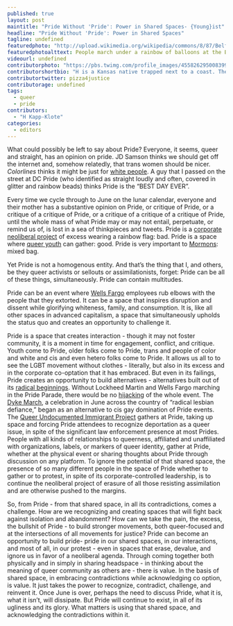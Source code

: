 ```yaml
---
published: true
layout: post
maintitle: "Pride Without 'Pride': Power in Shared Spaces- {Young}ist"
headline: "Pride Without 'Pride': Power in Shared Spaces"
tagline: undefined
featuredphoto: "http://upload.wikimedia.org/wikipedia/commons/8/87/Belfast_Pride_Parade,_July_2013_(23).JPG"
featuredphotoalttext: People march under a rainbow of balloons at the Belfast Pride parade.
videourl: undefined
contributorphoto: "https://pbs.twimg.com/profile_images/455826295008399360/6SmtAkBY.jpeg"
contributorshortbio: "H is a Kansas native trapped next to a coast. They think about power, organizing, and pizza in Washington DC."
contributortwitter: pizza4justice
contributorage: undefined
tags: 
  - queer
  - pride
contributors: 
  - "H Kapp-Klote"
categories: 
  - editors
---
```


What could possibly be left to say about Pride?  Everyone, it seems, queer and straight, has an opinion on pride. JD Samson thinks we should get off the internet and, somehow relatedly, that trans women should be nicer. _Colorlines_ thinks it might be just for [white people](http://colorlines.com/archives/2014/06/is_gay_pride_just_for_white_people.html). A guy that I passed on the street at DC Pride (who identified as straight loudly and often, covered in glitter and rainbow beads) thinks Pride is the “BEST DAY EVER”. 

Every time we cycle through to June on the lunar calendar, everyone and their mother has a substantive opinion on Pride, or critique of Pride, or a critique of a critique of Pride, or a critique of a critique of a critique of Pride, until the whole mass of what Pride may or may not entail, perpetuate, or remind us of, is lost in a sea of thinkpieces and tweets. Pride is a [corporate neoliberal project](http://socialistworker.org/2014/06/11/no-pride-in-pinkwashing) of excess wearing a rainbow flag: bad. Pride is a space where [queer youth](http://www.thedccenter.org/pride_youth.html) can gather: good. Pride is very important to [Mormons](http://news360.com/article/242787318): mixed bag.  

Yet Pride is not a homogenous entity. And that’s the thing that I, and others, be they queer activists or sellouts or assimilationists, forget: Pride can be all of these things, simultaneously.  Pride can contain multitudes. 

Pride can be an event where [Wells Fargo](https://www.wellsfargo.com/press/2013/20130603_WFJoinswithLGBTOrganizationsforPride) employees rub elbows with the people that they extorted. It can be a space that inspires disruption and dissent while glorifying whiteness, family, and consumption. It is, like all other spaces in advanced capitalism, a space that simultaneously upholds the status quo and creates an opportunity to challenge it.  

Pride is a space that creates interaction - though it may not foster community, it is a moment in time for engagement, conflict, and critique. Youth come to Pride, older folks come to Pride, trans and people of color and white and cis and even hetero folks come to Pride. It allows us all to to see the LGBT movement without clothes - literally, but also in its excess and in the corporate co-optation that it has embraced. But even in its failings, Pride creates an opportunity to build alternatives - alternatives built out of its [radical beginnings](http://one.usc.edu/reclaimpride/). Without Lockheed Martin and Wells Fargo marching in the Pride Parade, there would be no [hijacking](http://www.washingtoncitypaper.com/articles/45904/capital-pride-protests-at-do-wells-fargo-and-citibank-have/) of the whole event. The [Dyke March](http://en.wikipedia.org/wiki/Dyke_March), a celebration in June across the country of “radical lesbian defiance,” began as an alternative to cis gay domination of Pride events. The [Queer Undocumented Immigrant Project](http://unitedwedream.org/about/projects/quip/) gathers at Pride, taking up space and forcing Pride attendees to recognize deportation as a queer issue, in spite of the significant law enforcement presence at most Prides. People with all kinds of relationships to queerness, affiliated and unaffiliated with organizations, labels, or markers of queer identity, gather at Pride, whether at the physical event or sharing thoughts about Pride through discussion on any platform. To ignore the potential of that shared space, the presence of so many different people in the space of Pride whether to gather or to protest, in spite of its corporate-controlled leadership, is to continue the neoliberal project of erasure of all those resisting assimilation and are otherwise pushed to the margins.  

So, from Pride - from that shared space, in all its contradictions, comes a challenge. How are we recognizing and creating spaces that will fight back against isolation and abandonment? How can we take the pain, the excess, the bullshit of Pride - to build stronger movements, both queer-focused and at the intersections of all movements for justice? Pride can become an opportunity to build pride- pride in our shared spaces, in our interactions, and most of all, in our protest - even in spaces that erase, devalue, and ignore us in favor of a neoliberal agenda. Through coming together both physically and in simply in sharing headspace - in thinking about the meaning of queer community as others are - there is value. In the basis of shared space, in embracing contradictions while acknowledging co option, is value. It just takes the power to recognize, contradict, challenge, and reinvent it. Once June is over, perhaps the need to discuss Pride, what it is, what it isn’t, will dissipate. But Pride will continue to exist, in all of its ugliness and its glory. What matters is using that shared space, and acknowledging the contradictions within it.
